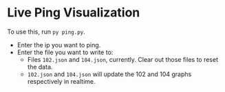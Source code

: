 # Live Ping Visualization
To use this, run `py ping.py`.
- Enter the ip you want to ping.
- Enter the file you want to write to:
    - Files `102.json` and `104.json`, currently. Clear out those files to reset the data.
    - `102.json` and `104.json` will update the 102 and 104 graphs respectively in realtime.